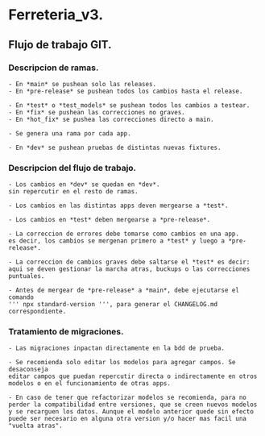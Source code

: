 # Ferreteria_v3.

## Flujo de trabajo GIT.

### Descripcion de ramas.

    - En *main* se pushean solo las releases.
    - En *pre-release* se pushean todos los cambios hasta el release.

    - En *test* o *test_models* se pushean todos los cambios a testear.
    - En *fix* se pushean las correcciones no graves.
    - En *hot_fix* se pushea las correcciones directo a main.

    - Se genera una rama por cada app.

    - En *dev* se pushean pruebas de distintas nuevas fixtures.

### Descripcion del flujo de trabajo.

    - Los cambios en *dev* se quedan en *dev*.
    sin repercutir en el resto de ramas.
    
    - Los cambios en las distintas apps deven mergearse a *test*.

    - Los cambios en *test* deben mergearse a *pre-release*.

    - La correccion de errores debe tomarse como cambios en una app.
    es decir, los cambios se mergenan primero a *test* y luego a *pre-release*.

    - La correccion de cambios graves debe saltarse el *test* es decir:
    aqui se deven gestionar la marcha atras, buckups o las correcciones puntuales.

    - Antes de mergear de *pre-release* a *main*, debe ejecutarse el comando
    ''' npx standard-version ''', para generar el CHANGELOG.md correspondiente.

### Tratamiento de migraciones.

    - Las migraciones inpactan directamente en la bdd de prueba.

    - Se recomienda solo editar los modelos para agregar campos. Se desaconseja
    editar campos que puedan repercutir directa o indirectamente en otros modelos o en el funcionamiento de otras apps.

    - En caso de tener que refactorizar modelos se recomienda, para no perder la compatibilidad entre versiones, que se creen nuevos modelos y se recarguen los datos. Aunque el modelo anterior quede sin efecto puede ser necesario en alguna otra version y/o hacer mas facil una "vuelta atras".

